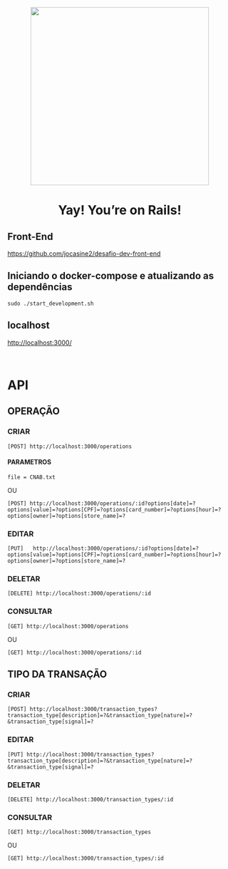 <p align="center"><a href="https://rubyonrails.org/" target]="_blank"><img src="https://upload.wikimedia.org/wikipedia/commons/thumb/6/62/Ruby_On_Rails_Logo.svg/1200px-Ruby_On_Rails_Logo.svg.png" width="400"></a></p>

<h1 align="center">Yay! You’re on Rails!</h1>

## Front-End
https://github.com/jocasine2/desafio-dev-front-end

## Iniciando o docker-compose e atualizando as dependências
```
sudo ./start_development.sh
```
## localhost

[http://localhost:3000/](http://localhost:3000/)


<br>

# API

## OPERAÇÃO
### CRIAR
```
[POST] http://localhost:3000/operations
```
#### PARAMETROS
```
file = CNAB.txt 
```
OU
```
[POST] http://localhost:3000/operations/:id?options[date]=?options[value]=?options[CPF]=?options[card_number]=?options[hour]=?options[owner]=?options[store_name]=?
```
### EDITAR
```
[PUT]	http://localhost:3000/operations/:id?options[date]=?options[value]=?options[CPF]=?options[card_number]=?options[hour]=?options[owner]=?options[store_name]=?
```	

### DELETAR
```
[DELETE] http://localhost:3000/operations/:id
```

### CONSULTAR
```
[GET] http://localhost:3000/operations
```
OU
```
[GET] http://localhost:3000/operations/:id	
```


## TIPO DA TRANSAÇÃO
### CRIAR
```
[POST] http://localhost:3000/transaction_types?transaction_type[description]=?&transaction_type[nature]=?&transaction_type[signal]=?	
```	
### EDITAR
```
[PUT] http://localhost:3000/transaction_types?transaction_type[description]=?&transaction_type[nature]=?&transaction_type[signal]=?	
```
### DELETAR
```
[DELETE] http://localhost:3000/transaction_types/:id
```
### CONSULTAR
```
[GET] http://localhost:3000/transaction_types
```
OU
```
[GET] http://localhost:3000/transaction_types/:id	
```
